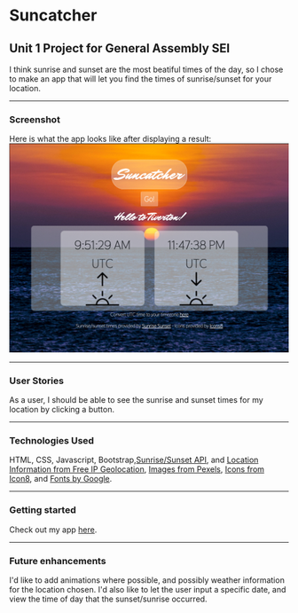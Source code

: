 # Suncatcher
## Unit 1 Project for General Assembly SEI

I think sunrise and sunset are the most beatiful times of the day, so I chose to make an app that will let you find the times of sunrise/sunset for your location.

-------------

### Screenshot
Here is what the app looks like after displaying a result:
![Suncatcher](images/Suncatcher.png "Screenshot")

-------------

### User Stories
As a user, I should be able to see the sunrise and sunset times for my location by clicking a button.

-------------

### Technologies Used
HTML, CSS, Javascript, Bootstrap,[Sunrise/Sunset API](https://sunrise-sunset.org/api), and [Location Information from Free IP Geolocation](https://freegeoip.app/json/), [Images from Pexels](https://pexels.com), [Icons from Icon8](https://icon8.com), and [Fonts by Google](https://fonts.google.com/).

-------------

### Getting started
Check out my app [here](https://suncatcher.surge.sh/).

-------------

### Future enhancements
I'd like to add animations where possible, and possibly weather information for the location chosen. 
I'd also like to let the user input a specific date, and view the time of day that the sunset/sunrise occurred. 
